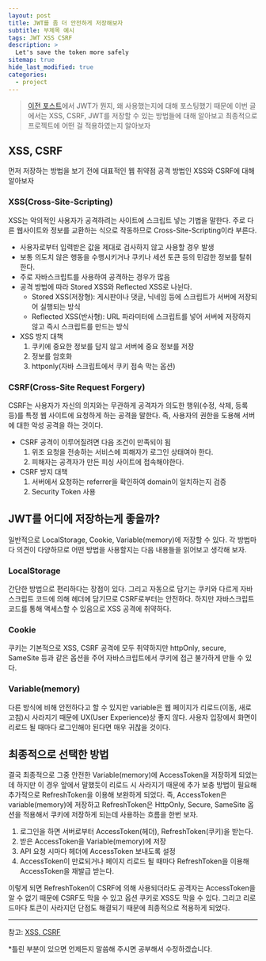 ```yaml
---
layout: post
title: JWT를 좀 더 안전하게 저장해보자
subtitle: 부제목 예시
tags: JWT XSS CSRF
description: >
  Let's save the token more safely
sitemap: true
hide_last_modified: true
categories:
  - project
--- 
```


>[이전 포스트]에서 JWT가 뭔지, 왜 사용했는지에 대해 포스팅했기 때문에 이번 글에서는 XSS, CSRF, JWT를 저장할 수 있는 방법들에 대해 알아보고 최종적으로 프로젝트에 어떤 걸 적용하였는지 알아보자

[이전 포스트]:(https://parkmuhyeun.github.io/project/2022-09-07-Jwt/)

## XSS, CSRF
먼저 저장하는 방법을 보기 전에 대표적인 웹 취약점 공격 방법인 XSS와 CSRF에 대해 알아보자

### XSS(Cross-Site-Scripting)
XSS는 악의적인 사용자가 공격하려는 사이트에 스크립트 넣는 기법을 말한다. 주로 다른 웹사이트와 정보를 교환하는 식으로 작동하므로 Cross-Site-Scripting이라 부른다.
- 사용자로부터 입력받은 값을 제대로 검사하지 않고 사용할 경우 발생
- 보통 의도치 않은 행동을 수행시키거나 쿠키나 세션 토큰 등의 민감한 정보를 탈취한다.
- 주로 자바스크립트를 사용하여 공격하는 경우가 많음
- 공격 방법에 따라 Stored XSS와 Reflected XSS로 나뉜다.
  - Stored XSS(저장형): 게시판이나 댓글, 닉네임 등에 스크립트가 서버에 저장되어 실행되는 방식
  - Reflected XSS(반사형): URL 파라미터에 스크립트를 넣어 서버에 저장하지 않고 즉시 스크립트를 만드는 방식
- XSS 방지 대책
  1. 쿠키에 중요한 정보를 담지 않고 서버에 중요 정보를 저장
  2. 정보를 암호화
  3. httponly(자바 스크립트에서 쿠키 접속 막는 옵션)

### CSRF(Cross-Site Request Forgery)
CSRF는 사용자가 자신의 의지와는 무관하게 공격자가 의도한 행위(수정, 삭제, 등록 등)를 특정 웹 사이트에 요청하게 하는 공격을 말한다. 즉, 사용자의 권한을 도용해 서버에 대한 악성 공격을 하는 것이다.
- CSRF 공격이 이루어질려면 다음 조건이 만족되야 됨
  1. 위조 요청을 전송하는 서비스에 피해자가 로그인 상태여야 한다.
  2. 피해자는 공격자가 만든 피싱 사이트에 접속해야한다.
- CSRF 방지 대책
  1. 서버에서 요청하는 referrer을 확인하여 domain이 일치하는지 검증
  2. Security Token 사용

## JWT를 어디에 저장하는게 좋을까?
일반적으로 LocalStorage, Cookie, Variable(memory)에 저장할 수 있다. 각 방법마다 의견이 다양하므로 어떤 방법을 사용할지는 다음 내용들을 읽어보고 생각해 보자.

### LocalStorage
간단한 방법으로 편리하다는 장점이 있다. 그리고 자동으로 담기는 쿠키와 다르게 자바스크립트 코드에 의해 헤더에 담기므로 CSRF로부터는 안전하다. 하지만 자바스크립트 코드를 통해 액세스할 수 있음으로 XSS 공격에 취약하다.

### Cookie
쿠키는 기본적으로 XSS, CSRF 공격에 모두 취약하지만 httpOnly, secure, SameSite 등과 같은 옵션을 주어 자바스크립트에서 쿠키에 접근 불가하게 만들 수 있다.

### Variable(memory)
다른 방식에 비해 안전하다고 할 수 있지만 variable은 웹 페이지가 리로드(이동, 새로고침)시 사라지기 때문에 UX(User Experience)상 좋지 않다. 사용자 입장에서 화면이 리로드 될 때마다 로그인해야 된다면 매우 귀찮을 것이다.

## 최종적으로 선택한 방법
결국 최종적으로 그중 안전한 Variable(memory)에 AccessToken을 저장하게 되었는데 하지만 이 경우 앞에서 말했듯이 리로드 시 사라지기 때문에 추가 보충 방법이 필요해 추가적으로 RefreshToken을 이용해 보완하게 되었다. 즉, AccessToken은 variable(memory)에 저장하고 RefreshToken은 HttpOnly, Secure, SameSite 옵션을 적용해서 쿠키에 저장하게 되는데 사용하는 흐름을 한번 보자.
1. 로그인을 하면 서버로부터 AccessToken(헤더), RefreshToken(쿠키)을 받는다.
2. 받은 AccessToken을 Variable(memory)에 저장
3. API 요청 시마다 헤더에 AccessToken 보내도록 설정
4. AccessToken이 만료되거나 페이지 리로드 될 때마다 RefreshToken을 이용해 AccessToken을 재발급 받는다.

이렇게 되면 RefreshToken이 CSRF에 의해 사용되더라도 공격자는 AccessToken을 알 수 없기 때문에 CSRF도 막을 수 있고 옵션 쿠키로 XSS도 막을 수 있다. 그리고 리로드마다 토큰이 사라지던 단점도 해결되기 때문에 최종적으로 적용하게 되었다.

---
참고:
[XSS, CSRF](https://lucete1230-cyberpolice.tistory.com/23)

*틀린 부분이 있으면 언제든지 말씀해 주시면 공부해서 수정하겠습니다.